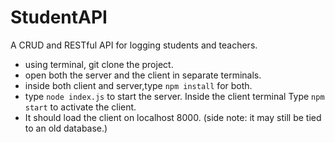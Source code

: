 # StudentAPI
A CRUD and RESTful API for logging students and teachers.

* using terminal, git clone the project.
* open both the server and the client in separate terminals.
* inside both client and server,type  ```npm install``` for both.
* type ```node index.js``` to start the server. Inside the client terminal Type ```npm start``` to activate the client.
*  It should load the client on localhost 8000. (side note: it may still be tied to an old database.)

